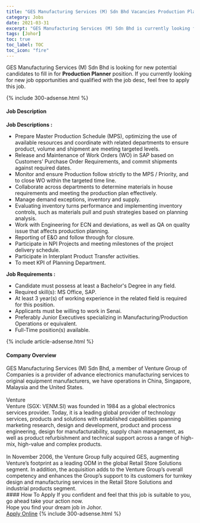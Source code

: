 ```yaml
---
title: "GES Manufacturing Services (M) Sdn Bhd Vacancies Production Planner" 
category: Jobs 
date: 2021-03-31 
excerpt: "GES Manufacturing Services (M) Sdn Bhd is currently looking for suitable person to fill in the Production Planner which based in Johor" 
tags: [Johor] 
toc: true 
toc_label: TOC 
toc_icon: "fire" 
--- 
```


<p>GES Manufacturing Services (M) Sdn Bhd is looking for new potential candidates to fill in for <b>Production Planner</b> position. If you currently looking for new job opportunities and qualified with the job desc, feel free to apply this job.
</p>{% include 300-adsense.html %} 
<div><div><h4>Job Description</h4></div><div><div><span><div><div><strong>Job Descriptions :</strong></div><ul><li>Prepare Master Production Schedule (MPS), optimizing the use of available resources and coordinate with related departments to ensure product, volume and shipment are meeting targeted levels.</li><li>Release and Maintenance of Work Orders (WO) in SAP based on Customers&#8217; Purchase Order Requirements, and commit shipments against required dates.</li><li>Monitor and ensure Production follow strictly to the MPS / Priority, and to close WO within the targeted time line.</li><li>Collaborate across departments to determine materials in house requirements and meeting the production plan effectively.</li><li>Manage demand exceptions, inventory and supply.</li><li>Evaluating inventory turns performance and implementing inventory controls, such as materials pull and push strategies based on planning analysis.</li><li>Work with Engineering for ECN and deviations, as well as QA on quality issue that affects production planning.</li><li>Reporting of E&amp;O and follow through for closure.</li><li>Participate in NPI Projects and meeting milestones of the project delivery schedule.</li><li>Participate in Interplant Product Transfer activities.</li><li>To meet KPI of Planning Department.</li></ul><div><strong>Job Requirements :</strong></div><ul><li>Candidate must possess at least a Bachelor's Degree in any field.</li><li>Required skill(s): MS Office, SAP.</li><li>At least 3 year(s) of working experience in the related field is required for this position.</li><li>Applicants must be willing to work in Senai.</li><li>Preferably Junior Executives specializing in Manufacturing/Production Operations or equivalent.</li><li>Full-Time position(s) available.</li></ul></div></span></div></div></div> 
{% include article-adsense.html %} 
<div><div><h4>Company Overview</h4></div><div><div><span><div><div>GES Manufacturing Services (M) Sdn Bhd, a member of Venture Group of Companies is a provider of advance electronics manufacturing services to original equipment manufacturers, we have operations in China, Singapore, Malaysia and the United States.</div>
<div><br>
Venture<br>
Venture (SGX: VENM.SI) was founded in 1984 as a global electronics services provider. Today, it is a leading global provider of technology services, products and solutions with established capabilities spanning marketing research, design and development, product and process engineering, design for manufacturability, supply chain management, as well as product refurbishment and technical support across a range of high-mix, high-value and complex products.</div>
<div><br>
In November 2006, the Venture Group fully acquired GES, augmenting Venture&#8217;s footprint as a leading ODM in the global Retail Store Solutions segment. In addition, the acquisition adds to the Venture Group&#8217;s overall competency and enhances the Group&#8217;s support to its customers for turnkey design and manufacturing services in the Retail Store Solutions and industrial products segment.</div></div></span></div></div></div> 
#### How To Apply 
If you confident and feel that this job is suitable to you, go ahead take your action now. <br/> 
Hope you find your dream job in Johor. <br/> 
<a href="https://www.jobstreet.com.my/en/job/production-planner-4521622?jobId=jobstreet-my-job-4521622&" class="btn btn--info" target="_blank" rel="nofollow noopenner">Apply Online</a> 
{% include 300-adsense.html %} 